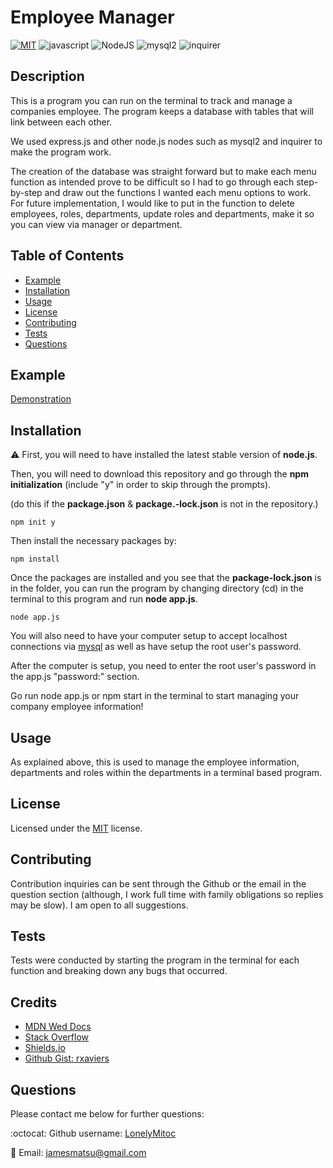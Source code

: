 # Employee Manager
[![MIT](https://img.shields.io/badge/License-MIT-blueviolet.svg)](https://opensource.org/licenses/MIT)
![javascript](https://img.shields.io/badge/javascript-green.svg)
![NodeJS](https://img.shields.io/badge/node.js-6DA55F&logoColor=white)
![mysql2](https://img.shields.io/badge/mysql2-blue.svg)
![inquirer](https://img.shields.io/badge/inquirer-green.svg)

## Description
This is a program you can run on the terminal to track and manage a companies employee. The program keeps a database with tables that will link between each other.

We used express.js and other node.js nodes such as mysql2 and inquirer to make the program work.

The creation of the database was straight forward but to make each menu function as intended prove to be difficult so I had to go through each step-by-step and draw out the functions I wanted each menu options to work. For future implementation, I would like to put in the function to delete employees, roles, departments, update roles and departments, make it so you can view via manager or department.

## Table of Contents
- [Example](#example)
- [Installation](#installation)
- [Usage](#usage)
- [License](#license)
- [Contributing](#contributing)
- [Tests](#tests)
- [Questions](#questions)

## Example

[Demonstration](https://drive.google.com/file/d/1gfH9Wv3FlGTL-LnNScp3NPSNjkfnLN9i/view)

## Installation

:warning: First, you will need to have installed the latest stable version of **node.js**.

Then, you will need to download this repository and go through the **npm initialization** (include "y" in order to skip through the prompts).

(do this if the **package.json** & **package.-lock.json** is not in the repository.)

```
npm init y
```

Then install the necessary packages by:

```
npm install
```

Once the packages are installed and you see that the **package-lock.json** is in the folder, you can run the program by changing directory (cd) in the terminal to this program and run **node app.js**.

```
node app.js
```

You will also need to have your computer setup to accept localhost connections via [mysql](https://coding-boot-camp.github.io/full-stack/mysql/mysql-installation-guide) as well as have setup the root user's password.

After the computer is setup, you need to enter the root user's password in the app.js "password:" section.

Go run node app.js or npm start in the terminal to start managing your company employee information!

## Usage

As explained above, this is used to manage the employee information, departments and roles within the departments in a terminal based program.

## License
Licensed under the [MIT](https://opensource.org/licenses/MIT) license.

## Contributing
Contribution inquiries can be sent through the Github or the email in the question section (although, I work full time with family obligations so replies may be slow). I am open to all suggestions.

## Tests
Tests were conducted by starting the program in the terminal for each function and breaking down any bugs that occurred.

## Credits
- [MDN Wed Docs](https://developer.mozilla.org/en-US/)
- [Stack Overflow](https://stackoverflow.com/)
- [Shields.io](https://shields.io/)
- [Github Gist: rxaviers](https://gist.github.com/rxaviers/7360908)

## Questions
Please contact me below for further questions:

:octocat: Github username: [LonelyMitoc](https://github.com/LonelyMitoc)

:e-mail: Email: jamesmatsu@gmail.com